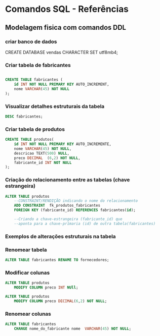 # Comandos SQL - Referências

## Modelagem fisica com comandos DDL

### criar banco de dados

CREATE DATABASE vendas CHARACTER SET utf8mb4;

### Criar tabela de fabricantes

```sql

CREATE TABLE fabricantes (
    id INT NOT NULL PRIMARY KEY AUTO_INCREMENT,
    nome VARCHAR(45) NOT NULL
);
```

### Visualizar detalhes estruturais da tabela

```sql
DESC fabricantes;
```
### Criar tabela de produtos

```sql
CREATE TABLE produtos(
    id INT NOT NULL PRIMARY KEY AUTO_INCREMENTE, 
    nome VARCHAR(45) NOT NULL,
    descricao TEXT(500) NULL,
    preco DECIMAL  (6,2) NOT NULL,
    fabricante_id INT NOT NULL
);

```

### Criação do relacionamento entre as tabelas (chave estrangeira)

```sql
ALTER TABLE produtos 
    --CONSTRAINT/RENDIÇÃO indicando o nome do relacionamento
    ADD CONSTRAINT  fk_produtos_fabricantes
    FOREIGN KEY (fabricante_id) REFERENCES fabricantes(id);   

    --Criando a chave-estrangeira (fabricante_id) que 
    --aponta para a chave-prímaria (id) de outra tabela(fabricantes) 

```
### Exemplos de alterações estruturais na tabela

### Renomear tabela

```sql
ALTER TABLE fabricantes RENAME TO fornecedores;
```

### Modificar colunas
```sql
ALTER TABLE produtos
    MODIFY COLUMN preco INT NUll;

ALTER TABLE produtos 
    MODIFY COLUMN preco DECIMAL(6,2) NOT NULL;    
```
### Renomear colunas

```sql
ALTER TABLE fabricantes
    CHANGE nome_do_fabricante nome  VARCHAR(45) NOT NULL;
```











